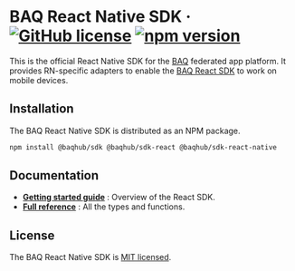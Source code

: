# BAQ React Native SDK &middot; [![GitHub license](https://img.shields.io/badge/license-MIT-blue.svg)](https://github.com/baqhub/baq/blob/main/packages/lib-sdk-react-native/LICENSE) [![npm version](https://img.shields.io/npm/v/@baqhub/sdk-react-native.svg?color=)](https://www.npmjs.com/package/@baqhub/sdk-react-native)

This is the official React Native SDK for the [BAQ](https://baq.dev) federated app platform. It provides RN-specific adapters to enable the [BAQ React SDK](https://baq.dev/docs/learn/guides/using-the-react-sdk) to work on mobile devices.

## Installation

The BAQ React Native SDK is distributed as an NPM package.

```bash
npm install @baqhub/sdk @baqhub/sdk-react @baqhub/sdk-react-native
```

## Documentation

- **[Getting started guide](https://baq.dev/docs/learn/guides/using-the-react-sdk)** : Overview of the React SDK.
- **[Full reference](https://baq.dev/docs/reference/react-sdk/types/storageadapter#asyncstorageadapter)** : All the types and functions.

## License

The BAQ React Native SDK is [MIT licensed](https://github.com/baqhub/baq/blob/main/packages/lib-sdk-react-native/LICENSE).
